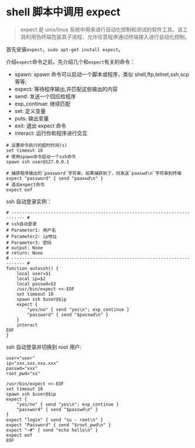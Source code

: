 # shell 脚本中调用 expect

> expect 是 unix/linux 系统中用来进行自动化控制和测试的软件工具。该工具利用伪终端包装其子进程，允许任意程序通过终端接入进行自动化控制。

首先安装`expect`，`sudo apt-get install expect`。

介绍`expect`命令之前，先介绍几个和`expect`有关的命令：

- spawn: spawn 命令可以启动一个脚本或程序，类似 shell,ftp,telnet,ssh,scp 等等;
- expect: 等待程序输出,并匹配这些输出的内容
- send: 发送一个回应给程序
- exp_continue: 继续匹配
- set: 定义变量
- puts: 输出变量
- exit: 退出 expect 命令
- interact: 运行你和程序进行交互

```shell
# 设置命令执行的超时时间(s)
set timeout 10
# 使用spawn命令启动一个ssh命令
spawn ssh user@127.0.0.1

# 捕获程序输出的`paasword`字符串，如果捕获到了，则发送`paaswd\n`字符串到终端
expect "password" { send "paaswd\n" }
# 退出expect命令
expect eof
```

ssh 自动登录实例：

```shell
# --------------------------------------------------------------------------- #
# ssh自动登录
# Parameter1: 用户名
# Parameter2: ip地址
# Parameter3: 密码
# output: None
# return: None
# --------------------------------------------------------------------------- #
function autossh() {
    local user=$1
    local ip=$2
    local passwd=$3
    /usr/bin/expect <<-EOF
    set timeout 10
    spawn ssh $user@$ip
    expect {
        "yes/no" { send "yes\n"; exp_continue }
        "password" { send "$passwd\n" }
    }
    interact
EOF
}
```

ssh 自动登录并切换到 root 用户:

```shell
user="user"
ip="xxx.xxx.xxx.xxx"
passwd="xxx"
root_pwd="xx"

/usr/bin/expect <<-EOF
set timeout 10
spawn ssh $user@$ip
expect {
    "yes/no" { send "yes\n"; exp_continue }
    "password" { send "$passwd\n" }
}
expect "login" { send "su - root\n" }
expect "Password" { send "$root_pwd\n" }
expect "~#" { send "echo hello\n" }
expect eof
EOF
```
